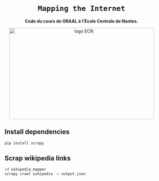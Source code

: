 <div align="center">
  <h1><code>Mapping the Internet</code></h1>
  <p>
    <strong>Code du cours de GRAAL à l'École Centrale de Nantes.</strong>
  </p>
  <p>
    <img alt="logo ECN" src="https://upload.wikimedia.org/wikipedia/fr/thumb/c/c0/Logo_ECN.svg/1200px-Logo_ECN.svg.png" height="300" width="475">
  </p>
</div>

## Install dependencies

```bash
pip install scrapy
```

## Scrap wikipedia links

```bash
cd wikipedia_mapper
scrapy crawl wikipedia -o output.json
```
